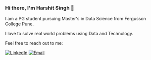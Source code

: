 ### Hi there, I'm Harshit Singh 👋

I am a PG student pursuing Master's in Data Science from Fergusson College Pune.

I love to solve real world problems using Data and Technology.

Feel free to reach out to me:  &nbsp;

<a href="https://www.linkedin.com/in/harsh502singh/"><img src="https://img.shields.io/badge/LinkedIn-blue?style=for-the-badge&logo=LinkedIn" alt="LinkedIn" href="https://www.linkedin.com/in/harsh502singh/"></a>
<a href="mailto:harsh502singh@gmail.com"><img src="https://img.shields.io/badge/Email-grey?style=for-the-badge&logo=Gmail" alt="Email" href="mailto:harsh502singh.com"></a>
